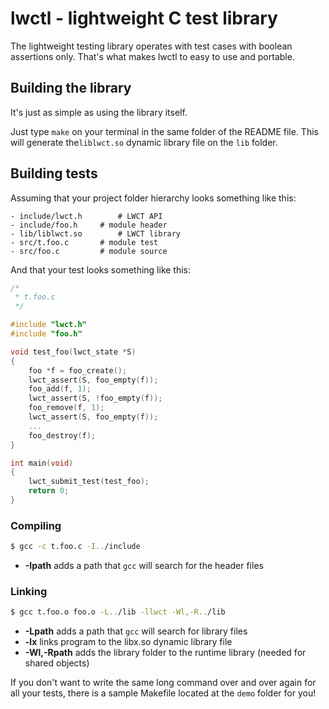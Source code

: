 
# lwctl - lightweight C test library

The lightweight testing library operates with test cases with boolean assertions only. That's  what makes lwctl to easy to use and portable.

## Building the library

It's just as simple as using the library itself.

Just type `make` on your terminal in the same folder of the README file. This will generate the`liblwct.so` dynamic library file on the `lib` folder.

## Building tests

Assuming that your project folder hierarchy looks something like this:

```
- include/lwct.h		# LWCT API
- include/foo.h		# module header
- lib/liblwct.so		# LWCT library
- src/t.foo.c		# module test
- src/foo.c			# module source
```

And that your test looks something like this:

``` c
/*
 * t.foo.c
 */

#include "lwct.h"
#include "foo.h"

void test_foo(lwct_state *S)
{
	foo *f = foo_create();
	lwct_assert(S, foo_empty(f));
	foo_add(f, 1);
	lwct_assert(S, !foo_empty(f));
	foo_remove(f, 1);
	lwct_assert(S, foo_empty(f));
	...
	foo_destroy(f);
}

int main(void)
{
	lwct_submit_test(test_foo);
	return 0;
}
```

### Compiling

``` bash
$ gcc -c t.foo.c -I../include
```

* **-Ipath** adds a path that `gcc` will search for the header files

### Linking

``` bash
$ gcc t.foo.o foo.o -L../lib -llwct -Wl,-R../lib
```

* **-Lpath** adds a path that `gcc` will search for library files
* **-lx** links program to the libx.so dynamic library file
* **-Wl,-Rpath** adds the library folder to the runtime library (needed for shared objects)

If you don't want to write the same long command over and over again for all your tests, there is a sample Makefile located at the `demo` folder for you!
